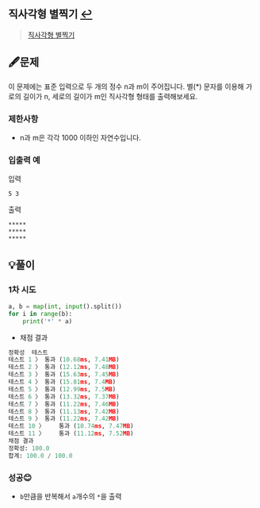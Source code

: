 ## 직사각형 별찍기 [↩](../programmers_practice)

> [직사각형 별찍기](https://programmers.co.kr/learn/courses/30/lessons/12969)

## 🖋️문제

이 문제에는 표준 입력으로 두 개의 정수 n과 m이 주어집니다.
별(*) 문자를 이용해 가로의 길이가 n, 세로의 길이가 m인 직사각형 형태를 출력해보세요.

### 제한사항

- n과 m은 각각 1000 이하인 자연수입니다.

### 입출력 예

입력

```
5 3
```

출력

```
*****
*****
*****
```

## 💡풀이

### 1차 시도

```python
a, b = map(int, input().split())
for i in range(b):
    print('*' * a)
```

* 채점 결과

```python
정확성  테스트
테스트 1 〉	통과 (10.68ms, 7.41MB)
테스트 2 〉	통과 (12.12ms, 7.48MB)
테스트 3 〉	통과 (15.63ms, 7.45MB)
테스트 4 〉	통과 (15.81ms, 7.4MB)
테스트 5 〉	통과 (12.99ms, 7.5MB)
테스트 6 〉	통과 (13.32ms, 7.37MB)
테스트 7 〉	통과 (11.22ms, 7.46MB)
테스트 8 〉	통과 (11.13ms, 7.42MB)
테스트 9 〉	통과 (11.22ms, 7.42MB)
테스트 10 〉	통과 (10.74ms, 7.47MB)
테스트 11 〉	통과 (11.12ms, 7.52MB)
채점 결과
정확성: 100.0
합계: 100.0 / 100.0
```

### 성공😊
- `b`만큼을 반복해서 `a`개수의 `*`을 출력

